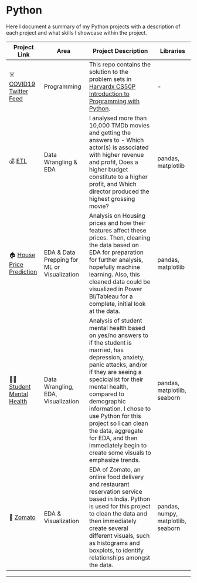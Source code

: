 # Python
Here I document a summary of my Python projects with a description of each project and what skills I showcase within the project.


| Project Link | Area | Project Description | Libraries |    
|---|---|---|---|
| ☠️ [COVID19 Twitter Feed](https://github.com/bdavidson16/Python/blob/main/COVID19_Twitter_Feed%20(1).ipynb) | Programming | This repo contains the solution to the problem sets in [Harvardx CS50P Introduction to Programming with Python](https://www.edx.org/course/cs50s-introduction-to-programming-with-python). | - | 
| 💰 [ETL](https://github.com/bdavidson16/Python/blob/main/Final_Project_for_Py_Course%20(1).ipynb) |   Data Wrangling & EDA | I analysed more than 10,000 TMDb movies and getting the answers to - Which actor(s) is associated with higher revenue and profit, Does a higher budget constitute to a higher profit, and Which director produced the highest grossing movie? | pandas, matplotlib |   
| 🏠 [House Price Prediction](https://github.com/bdavidson16/Python/blob/main/House%20Price%20Prediction%20(1)%20(1).ipynb) | EDA & Data Prepping for ML or Visualization | Analysis on Housing prices and how their features affect these prices. Then, cleaning the data based on EDA for preparation for further analysis, hopefully machine learning. Also, this cleaned data could be visualized in Power BI/Tableau for a complete, initial look at the data. |  pandas, matplotlib |   
| 🧑‍🎓 [Student Mental Health](https://github.com/bdavidson16/Python/blob/main/Student%20Mental%20Health.ipynb) | Data Wrangling, EDA, Visualization | Analysis of student mental health based on yes/no answers to if the student is married, has depression, anxiety, panic attacks, and/or if they are seeing a specicialist for their mental health, compared to demographic information. I chose to use Python for this project so I can clean the data, aggregate for EDA, and then immediately begin to create some visuals to emphasize trends. | pandas, matplotlib, seaborn |
| 👞 [Zomato](https://github.com/bdavidson16/Python/blob/main/Zomato%20(1)%20(1).ipynb) | EDA & Visualization | EDA of Zomato, an online food delivery and restaurant reservation service based in India. Python is used for this project to clean the data and then immediately create several different visuals, such as histograms and boxplots, to identify relationships amongst the data. | pandas, numpy, matplotlib, seaborn |
***
